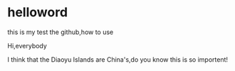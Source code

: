 # helloword
this is my test the github,how to use

Hi,everybody

I think that the Diaoyu Islands are China's,do you know this is so importent!
